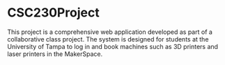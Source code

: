 # CSC230Project
This project is a comprehensive web application developed as part of a collaborative class project. The system is designed for students at the University of Tampa to log in and book machines such as 3D printers and laser printers in the MakerSpace. 
